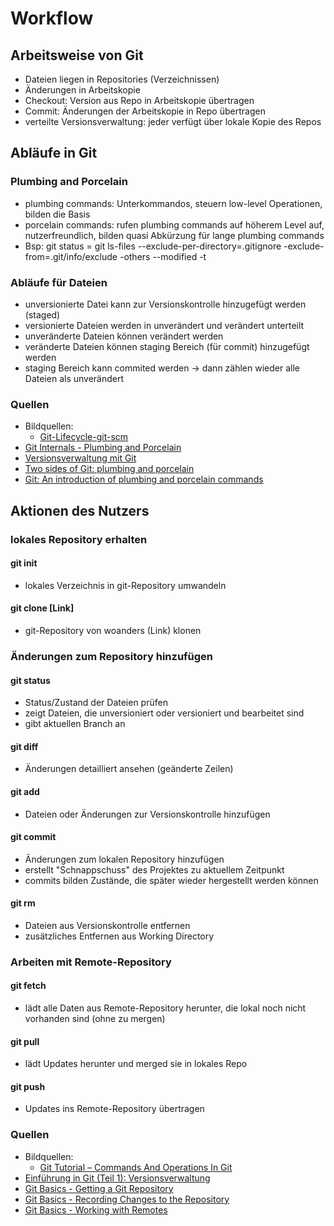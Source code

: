 # Workflow

## Arbeitsweise von Git
* Dateien liegen in Repositories (Verzeichnissen)
* Änderungen in Arbeitskopie
* Checkout: Version aus Repo in Arbeitskopie übertragen
* Commit: Änderungen der Arbeitskopie in Repo übertragen
* verteilte Versionsverwaltung: jeder verfügt über lokale Kopie des Repos

## Abläufe in Git

### Plumbing and Porcelain
* plumbing commands: Unterkommandos, steuern low-level Operationen, bilden die Basis
* porcelain commands: rufen plumbing commands auf höherem Level auf, nutzerfreundlich, bilden quasi Abkürzung für lange plumbing commands
* Bsp: git status = git ls-files --exclude-per-directory=.gitignore -exclude-from=.git/info/exclude -others --modified -t

### Abläufe für Dateien
* unversionierte Datei kann zur Versionskontrolle hinzugefügt werden (staged)
* versionierte Dateien werden in unverändert und verändert unterteilt
* unveränderte Dateien können verändert werden
* veränderte Dateien können staging Bereich (für commit) hinzugefügt werden
* staging Bereich kann commited werden -> dann zählen wieder alle Dateien als unverändert

### Quellen
* Bildquellen:
    * [Git-Lifecycle-git-scm](https://git-scm.com/book/en/v2/Git-Basics-Recording-Changes-to-the-Repository)
* [Git Internals - Plumbing and Porcelain](https://git-scm.com/book/en/v2/Git-Internals-Plumbing-and-Porcelain)
* [Versionsverwaltung  mit  Git](http://www.mi.fu-berlin.de/wiki/pub/AgMathLife/SoftWareProjectSS16/Praesentation_git.pdf)
* [Two sides of Git: plumbing and porcelain](https://subscription.packtpub.com/book/application_development/9781849517522/8/ch08lvl1sec82/two-sides-of-git-plumbing-and-porcelain)
* [Git: An introduction of plumbing and porcelain commands](https://de.slideshare.net/th507/git-an-intro-of-plumbing-and-porcelain-commands)


## Aktionen des Nutzers

### lokales Repository erhalten
#### git init
* lokales Verzeichnis in git-Repository umwandeln

#### git clone [Link]
* git-Repository von woanders (Link) klonen

### Änderungen zum Repository hinzufügen
#### git status
* Status/Zustand der Dateien prüfen
* zeigt Dateien, die unversioniert oder versioniert und bearbeitet sind
* gibt aktuellen Branch an

#### git diff
* Änderungen detailliert ansehen (geänderte Zeilen)

#### git add
* Dateien oder Änderungen zur Versionskontrolle hinzufügen

#### git commit
* Änderungen zum lokalen Repository hinzufügen
* erstellt "Schnappschuss" des Projektes zu aktuellem Zeitpunkt
* commits bilden Zustände, die später wieder hergestellt werden können

#### git rm
* Dateien aus Versionskontrolle entfernen
* zusätzliches Entfernen aus Working Directory

### Arbeiten mit Remote-Repository
#### git fetch
* lädt alle Daten aus Remote-Repository herunter, die lokal noch nicht vorhanden sind (ohne zu mergen)

#### git pull
* lädt Updates herunter und merged sie in lokales Repo

#### git push
* Updates ins Remote-Repository übertragen


### Quellen
* Bildquellen:
    * [Git Tutorial – Commands And Operations In Git](https://www.edureka.co/blog/git-tutorial/)
* [Einführung in Git (Teil 1): Versionsverwaltung](https://www.mittwald.de/blog/webentwicklung-design/webentwicklung/versionsverwaltung-einfuhrung-in-git-teil-1)
* [Git Basics - Getting a Git Repository](https://git-scm.com/book/en/v2/Git-Basics-Getting-a-Git-Repository)
* [Git Basics - Recording Changes to the Repository](https://git-scm.com/book/en/v2/Git-Basics-Recording-Changes-to-the-Repository)
* [Git Basics - Working with Remotes](https://git-scm.com/book/en/v2/Git-Basics-Working-with-Remotes)
